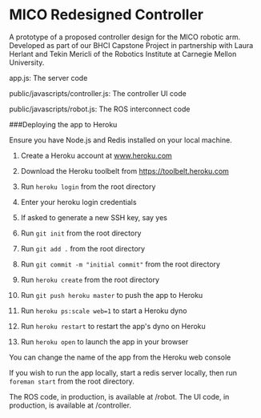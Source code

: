 MICO Redesigned Controller
===========

A prototype of a proposed controller design for the MICO robotic arm. Developed as part of our BHCI Capstone Project in partnership with Laura Herlant and Tekin Mericli of the Robotics Institute at Carnegie Mellon University.

app.js: The server code

public/javascripts/controller.js: The controller UI code

public/javascripts/robot.js: The ROS interconnect code

###Deploying the app to Heroku

Ensure you have Node.js and Redis installed on your local machine.

1. Create a Heroku account at www.heroku.com

2. Download the Heroku toolbelt from https://toolbelt.heroku.com

3. Run `heroku login` from the root directory

4. Enter your heroku login credentials

5. If asked to generate a new SSH key, say yes

6. Run `git init` from the root directory

7. Run `git add .` from the root directory

8. Run `git commit -m "initial commit"` from the root directory

9. Run `heroku create` from the root directory

10. Run `git push heroku master` to push the app to Heroku

11. Run `heroku ps:scale web=1` to start a Heroku dyno

12. Run `heroku restart` to restart the app's dyno on Heroku

13. Run `heroku open` to launch the app in your browser

You can change the name of the app from the Heroku web console

If you wish to run the app locally, start a redis server locally, then run `foreman start` from the root directory.

The ROS code, in production, is available at /robot. The UI code, in production, is available at /controller.